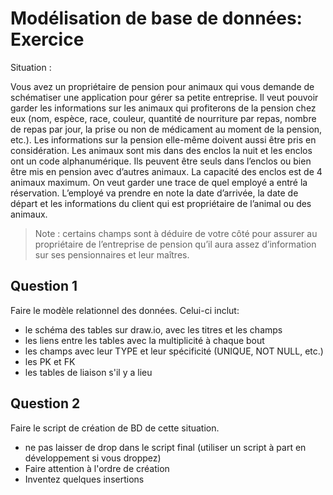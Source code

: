 # Modélisation de base de données: Exercice

Situation :

Vous avez un propriétaire de pension pour animaux qui vous demande de schématiser une application pour gérer sa petite entreprise. Il veut pouvoir garder les informations sur les animaux qui profiterons de la pension chez eux (nom, espèce, race, couleur, quantité de nourriture par repas, nombre de repas par jour, la prise ou non de médicament au moment de la pension, etc.). Les informations sur la pension elle-même doivent aussi être pris en considération. Les animaux sont mis dans des enclos la nuit et les enclos ont un code alphanumérique. Ils peuvent être seuls dans l’enclos ou bien être mis en pension avec d’autres animaux. La capacité des enclos est de 4 animaux maximum. On veut garder une trace de quel employé a entré la réservation. L’employé va prendre en note la date d’arrivée, la date de départ et les informations du client qui est propriétaire de l’animal ou des animaux.

> Note : certains champs sont à déduire de votre côté pour assurer au propriétaire de l’entreprise de pension qu’il aura assez d’information sur ses pensionnaires et leur maîtres.

## Question 1

Faire le modèle relationnel des données. Celui-ci inclut:
- le schéma des tables sur draw.io, avec les titres et les champs
- les liens entre les tables avec la multiplicité à chaque bout
- les champs avec leur TYPE et leur spécificité (UNIQUE, NOT NULL, etc.)
- les PK et FK
- les tables de liaison s'il y a lieu


## Question 2

Faire le script de création de BD de cette situation. 
- ne pas laisser de drop dans le script final (utiliser un script à part en développement si vous droppez)
- Faire attention à l'ordre de création
- Inventez quelques insertions
